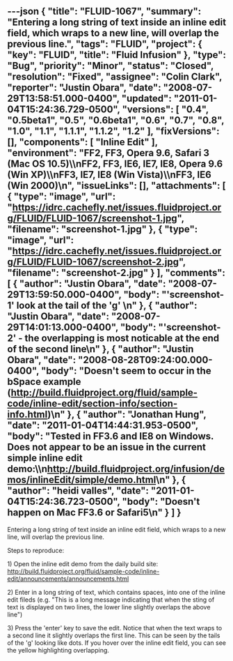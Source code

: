 ---json
{
  "title": "FLUID-1067",
  "summary": "Entering a long string of text inside an inline edit field, which wraps to a new line, will overlap the previous line.",
  "tags": "FLUID",
  "project": {
    "key": "FLUID",
    "title": "Fluid Infusion"
  },
  "type": "Bug",
  "priority": "Minor",
  "status": "Closed",
  "resolution": "Fixed",
  "assignee": "Colin Clark",
  "reporter": "Justin Obara",
  "date": "2008-07-29T13:58:51.000-0400",
  "updated": "2011-01-04T15:24:36.729-0500",
  "versions": [
    "0.4",
    "0.5beta1",
    "0.5",
    "0.6beta1",
    "0.6",
    "0.7",
    "0.8",
    "1.0",
    "1.1",
    "1.1.1",
    "1.1.2",
    "1.2"
  ],
  "fixVersions": [],
  "components": [
    "Inline Edit"
  ],
  "environment": "FF2, FF3, Opera 9.6, Safari 3 (Mac OS 10.5)\\\nFF2, FF3, IE6, IE7, IE8, Opera 9.6 (Win XP)\\\nFF3, IE7, IE8 (Win Vista)\\\nFF3, IE6 (Win 2000)\n",
  "issueLinks": [],
  "attachments": [
    {
      "type": "image",
      "url": "https://idrc.cachefly.net/issues.fluidproject.org/FLUID/FLUID-1067/screenshot-1.jpg",
      "filename": "screenshot-1.jpg"
    },
    {
      "type": "image",
      "url": "https://idrc.cachefly.net/issues.fluidproject.org/FLUID/FLUID-1067/screenshot-2.jpg",
      "filename": "screenshot-2.jpg"
    }
  ],
  "comments": [
    {
      "author": "Justin Obara",
      "date": "2008-07-29T13:59:50.000-0400",
      "body": "'screenshot-1' look at the tail of the 'g'&#x20;\n"
    },
    {
      "author": "Justin Obara",
      "date": "2008-07-29T14:01:13.000-0400",
      "body": "'screenshot-2' - the overlapping is most noticable at the end of the second line\n"
    },
    {
      "author": "Justin Obara",
      "date": "2008-08-28T09:24:00.000-0400",
      "body": "Doesn't seem to occur in the bSpace example (<http://build.fluidproject.org/fluid/sample-code/inline-edit/section-info/section-info.html>)\n"
    },
    {
      "author": "Jonathan Hung",
      "date": "2011-01-04T14:44:31.953-0500",
      "body": "Tested in FF3.6 and IE8 on Windows. Does not appear to be an issue in the current simple inline edit demo:\\\n<http://build.fluidproject.org/infusion/demos/inlineEdit/simple/demo.html>\n"
    },
    {
      "author": "heidi valles",
      "date": "2011-01-04T15:24:36.723-0500",
      "body": "Doesn't happen on Mac FF3.6 or Safari5\n"
    }
  ]
}
---
Entering a long string of text inside an inline edit field, which wraps to a new line, will overlap the previous line.

Steps to reproduce:

1\) Open the inline edit demo from the daily build site:\
<http://build.fluidproject.org/fluid/sample-code/inline-edit/announcements/announcements.html>

2\) Enter in a long string of text, which contains spaces, into one of the inline edit fileds (e.g. "This is a long message indicating that when the sting of text is displayed on two lines, the lower line slightly overlaps the above line")

3\) Press the 'enter' key to save the edit. Notice that when the text wraps to a second line it slightly overlaps the first line. This can be seen by the tails of the 'g' looking like dots. If you hover over the inline edit field, you can see the yellow highlighting overlapping.

        
